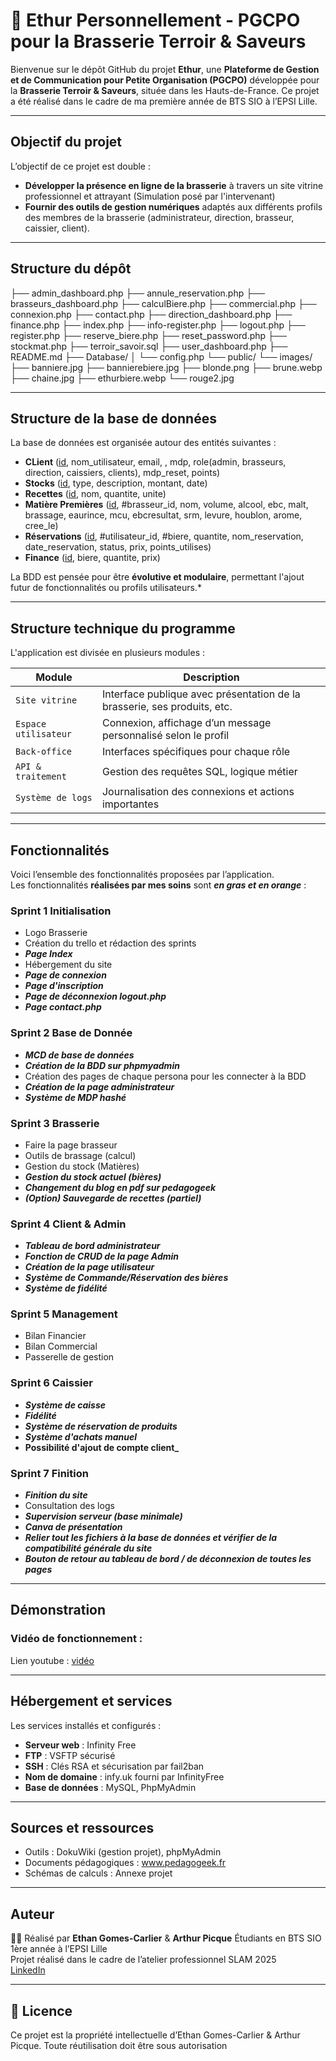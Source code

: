 # 🍺 Ethur Personnellement - PGCPO pour la Brasserie Terroir & Saveurs

Bienvenue sur le dépôt GitHub du projet **Ethur**, une **Plateforme de Gestion et de Communication pour Petite Organisation (PGCPO)** développée pour la **Brasserie Terroir & Saveurs**, située dans les Hauts-de-France. Ce projet a été réalisé dans le cadre de ma première année de BTS SIO à l’EPSI Lille.

---

## Objectif du projet

L’objectif de ce projet est double :  
- **Développer la présence en ligne de la brasserie** à travers un site vitrine professionnel et attrayant (Simulation posé par l'intervenant)  
- **Fournir des outils de gestion numériques** adaptés aux différents profils des membres de la brasserie (administrateur, direction, brasseur, caissier, client).

---

## Structure du dépôt

├── admin_dashboard.php
├── annule_reservation.php
├── brasseurs_dashboard.php
├── calculBiere.php
├── commercial.php
├── connexion.php
├── contact.php
├── direction_dashboard.php
├── finance.php
├── index.php
├── info-register.php
├── logout.php
├── register.php
├── reserve_biere.php
├── reset_password.php
├── stockmat.php
├── terroir_savoir.sql
├── user_dashboard.php
├── README.md
├── Database/
│   └── config.php
└── public/
    └── images/
        ├── banniere.jpg
        ├── bannierebiere.jpg
        ├── blonde.png
        ├── brune.webp
        ├── chaine.jpg
        ├── ethurbiere.webp
        └── rouge2.jpg

---

## Structure de la base de données

La base de données est organisée autour des entités suivantes :
- **CLient** (<ins>id</ins>, nom_utilisateur, email, , mdp, role(admin, brasseurs, direction, caissiers, clients), mdp_reset, points)
- **Stocks** (<ins>id</ins>, type, description, montant, date)
- **Recettes** (<ins>id</ins>, nom, quantite, unite)
- **Matière Premières** (<ins>id</ins>, #brasseur_id, nom, volume, alcool, ebc, malt, brassage, eaurince, mcu, ebcresultat, srm, levure, houblon, arome, cree_le)
- **Réservations** (<ins>id</ins>, #utilisateur_id, #biere, quantite, nom_reservation, date_reservation, status, prix, points_utilises)
- **Finance** (<ins>id</ins>, biere, quantite, prix)


 La BDD est pensée pour être **évolutive et modulaire**, permettant l'ajout futur de fonctionnalités ou profils utilisateurs.*

---

## Structure technique du programme

L'application est divisée en plusieurs modules :

| Module                    | Description |
|--------------------------|-------------|
| `Site vitrine`           | Interface publique avec présentation de la brasserie, ses produits, etc. |
| `Espace utilisateur`     | Connexion, affichage d’un message personnalisé selon le profil |
| `Back-office`            | Interfaces spécifiques pour chaque rôle |
| `API & traitement`       | Gestion des requêtes SQL, logique métier |
| `Système de logs`        | Journalisation des connexions et actions importantes |

---

## Fonctionnalités

Voici l’ensemble des fonctionnalités proposées par l’application.  
Les fonctionnalités **réalisées par mes soins** sont **_en gras et en orange_** :

### Sprint 1 Initialisation 
- Logo Brasserie
- Création du trello et rédaction des sprints
- **_Page Index_**
- Hébergement du site
- **_Page de connexion_**
- **_Page d'inscription_**
- **_Page de déconnexion logout.php_**
- **_Page contact.php_**

### Sprint 2 Base de Donnée
- **_MCD de base de données_**
- **_Création de la BDD sur phpmyadmin_**
- Création des pages de chaque persona pour les connecter à la BDD
- **_Création de la page administrateur_**
- **_Système de MDP hashé_**

### Sprint 3 Brasserie
- Faire la page brasseur
- Outils de brassage (calcul)
- Gestion du stock (Matières)
- **_Gestion du stock actuel (bières)_**
- **_Changement du blog en pdf sur pedagogeek_**
- **_(Option) Sauvegarde de recettes (partiel)_**

### Sprint 4 Client & Admin
- **_Tableau de bord administrateur_**
- **_Fonction de CRUD de la page Admin_**
- **_Création de la page utilisateur_**
- **_Système de Commande/Réservation des bières_**
- **_Système de fidélité_**

### Sprint 5 Management
- Bilan Financier
- Bilan Commercial
- Passerelle de gestion

### Sprint 6 Caissier
- **_Système de caisse_**
- **_Fidélité_**
- **_Système de réservation de produits_**
- **_Système d'achats manuel_**
- **Possibilité d'ajout de compte client_**

### Sprint 7 Finition 
- **_Finition du site_**
- Consultation des logs
- **_Supervision serveur (base minimale)_**
- **_Canva de présentation_**
- **_Relier tout les fichiers à la base de données et vérifier de la compatibilité générale du site_**
- **_Bouton de retour au tableau de bord / de déconnexion de toutes les pages_**

---

## Démonstration

### Vidéo de fonctionnement :

Lien youtube : [vidéo](https://youtu.be/k4V0SAnApyc)

---

## Hébergement et services

Les services installés et configurés :
- **Serveur web** : Infinity Free
- **FTP** : VSFTP sécurisé
- **SSH** : Clés RSA et sécurisation par fail2ban
- **Nom de domaine** : infy.uk fourni par InfinityFree
- **Base de données** : MySQL, PhpMyAdmin

---

## Sources et ressources
 
- Outils : DokuWiki (gestion projet), phpMyAdmin  
- Documents pédagogiques : www.pedagogeek.fr  
- Schémas de calculs : Annexe projet

---

## Auteur

👨‍💻 Réalisé par **Ethan Gomes-Carlier** & **Arthur Picque** 
Étudiants en BTS SIO 1ère année à l’EPSI Lille  
Projet réalisé dans le cadre de l’atelier professionnel SLAM 2025  
[LinkedIn](www.linkedin.com/in/ethang-gomes-carlier-350570327) 

---

## 📝 Licence

Ce projet est la propriété intellectuelle d’Ethan Gomes-Carlier & Arthur Picque.
Toute réutilisation doit être sous autorisation
